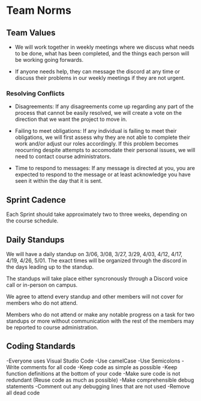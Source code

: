 # Team Norms

## Team Values
- We will work together in weekly meetings where we discuss what needs to be done, what has been completed, and the things each person will be working going forwards.

- If anyone needs help, they can message the discord at any time or discuss their problems in our weekly meetings if they are not urgent.

### Resolving Conflicts

- Disagreements: If any disagreements come up regarding any part of the process that cannot be easily resolved, we will create a vote on the direction that we want the project to move in.

- Failing to meet obligations: If any individual is failing to meet their obligations, we will first assess why they are not able to complete their work and/or adjust our roles accordingly. If this problem becomes reocurring despite attempts to accomodate their personal issues, we will need to contact course administrators.   

- Time to respond to messages: If any message is directed at you, you are expected to respond to the message or at least acknowledge you have seen it within the day that it is sent.

## Sprint Cadence

Each Sprint should take approximately two to three weeks, depending on the course schedule. 

## Daily Standups

We will have a daily standup on 3/06, 3/08, 3/27, 3/29, 4/03, 4/12, 4/17, 4/19, 4/26, 5/01. The exact times will be organized through the discord in the days leading up to the standup. 

The standups will take place either syncronously through a Discord voice call or in-person on campus.

We agree to attend every standup and other members will not cover for members who do not attend.

Members who do not attend or make any notable progress on a task for two standups or more without communication with the rest of the members may be reported to course administration.

## Coding Standards

-Everyone uses Visual Studio Code
-Use camelCase
-Use Semicolons
-Write comments for all code
-Keep code as simple as possible
-Keep function definitions at the bottom of your code
-Make sure code is not redundant (Reuse code as much as possible)
-Make comprehensible debug statements
-Comment out any debugging lines that are not used
-Remove all dead code
